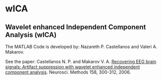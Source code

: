 # wICA

## Wavelet enhanced Independent Component Analysis (wICA)

The MATLAB Code is developed by: Nazareth P. Castellanos and Valeri A. Makarov.

See the paper: Castellanos N. P. and Makarov V. A. [Recovering EEG brain signals: Artifact suppression with wavelet enhanced independent component analysis](http://www.mat.ucm.es/~vmakarov/files/CasMak_JNSM2006.pdf). Neurosci. Methods 158, 300-312, 2006.
